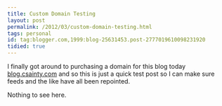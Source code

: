 ```yaml
---
title: Custom Domain Testing
layout: post
permalink: /2012/03/custom-domain-testing.html
tags: personal
id: tag:blogger.com,1999:blog-25631453.post-2777019610098231920
tidied: true
---
```



I finally got around to purchasing a domain for this blog today [blog.csainty.com](http://blog.csainty.com) and so this is just a quick test post so I can make sure feeds and the like have all been repointed.  
 
Nothing to see here.  
  
